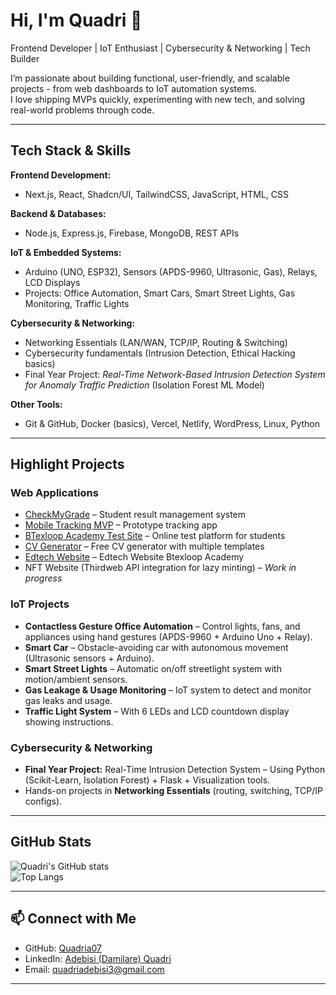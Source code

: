 # Hi, I'm Quadri 👋  

Frontend Developer | IoT Enthusiast | Cybersecurity & Networking | Tech Builder  

I’m passionate about building functional, user-friendly, and scalable projects - from web dashboards to IoT automation systems.  
I love shipping MVPs quickly, experimenting with new tech, and solving real-world problems through code.  

---

## Tech Stack & Skills  

**Frontend Development:**  
- Next.js, React, Shadcn/UI, TailwindCSS, JavaScript, HTML, CSS  

**Backend & Databases:**  
- Node.js, Express.js, Firebase, MongoDB, REST APIs  

**IoT & Embedded Systems:**  
- Arduino (UNO, ESP32), Sensors (APDS-9960, Ultrasonic, Gas), Relays, LCD Displays  
- Projects: Office Automation, Smart Cars, Smart Street Lights, Gas Monitoring, Traffic Lights  

**Cybersecurity & Networking:**  
- Networking Essentials (LAN/WAN, TCP/IP, Routing & Switching)  
- Cybersecurity fundamentals (Intrusion Detection, Ethical Hacking basics)  
- Final Year Project: *Real-Time Network-Based Intrusion Detection System for Anomaly Traffic Prediction* (Isolation Forest ML Model)  

**Other Tools:**  
- Git & GitHub, Docker (basics), Vercel, Netlify, WordPress, Linux, Python  

---

## Highlight Projects  

### Web Applications  
- [CheckMyGrade](https://checkmygrade.com.ng/) – Student result management system  
- [Mobile Tracking MVP](https://chic-biscotti-e00d60.netlify.app/) – Prototype tracking app  
- [BTexloop Academy Test Site](https://test.btexloopacademy.com.ng/) – Online test platform for students  
- [CV Generator](https://cv.btexloopacademy.com.ng/) – Free CV generator with multiple templates
- [Edtech Website](https://btexloopacademy.com.ng/) – Edtech Website Btexloop Academy
- NFT Website (Thirdweb API integration for lazy minting) – *Work in progress*  

### IoT Projects  
- **Contactless Gesture Office Automation** – Control lights, fans, and appliances using hand gestures (APDS-9960 + Arduino Uno + Relay).  
- **Smart Car** – Obstacle-avoiding car with autonomous movement (Ultrasonic sensors + Arduino).  
- **Smart Street Lights** – Automatic on/off streetlight system with motion/ambient sensors.  
- **Gas Leakage & Usage Monitoring** – IoT system to detect and monitor gas leaks and usage.  
- **Traffic Light System** – With 6 LEDs and LCD countdown display showing instructions.  

### Cybersecurity & Networking  
- **Final Year Project:** Real-Time Intrusion Detection System – Using Python (Scikit-Learn, Isolation Forest) + Flask + Visualization tools.  
- Hands-on projects in **Networking Essentials** (routing, switching, TCP/IP configs).  

---

## GitHub Stats  
![Quadri's GitHub stats](https://github-readme-stats.vercel.app/api?username=Quadria07&show_icons=true&theme=radical)  
![Top Langs](https://github-readme-stats.vercel.app/api/top-langs/?username=Quadria07&layout=compact&theme=radical)  

---

## 📫 Connect with Me  
- GitHub: [Quadria07](https://github.com/Quadria07)  
- LinkedIn: [Adebisi (Damilare) Quadri](https://www.linkedin.com/in/adebisi-quadri-02536426b)
- Email: quadriadebisi3@gmail.com

---
